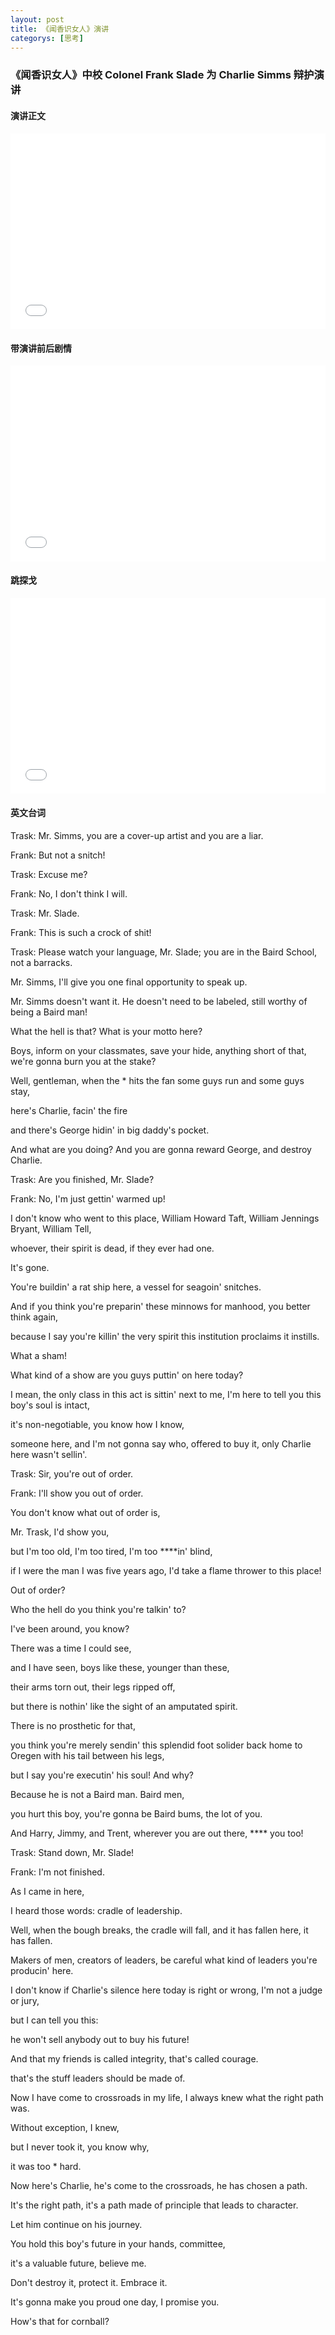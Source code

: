 ```yaml
---
layout: post
title: 《闻香识女人》演讲
categorys: [思考]
---
```


### 《闻香识女人》中校 Colonel Frank Slade 为 Charlie Simms 辩护演讲  

  
  

#### 演讲正文 
  
  
<div style="position: relative;padding-bottom: 56.25%;
padding-top: 30px;height: 0;overflow: hidden;">
    <iframe src="//player.bilibili.com/player.html?aid=81682764&bvid=BV1ZJ411b7F6&cid=139767955&page=1" scrolling="no"
    border="0" frameborder="no" framespacing="0"
    allowfullscreen="true" style="position: absolute;top:0;
    left: 0;width: 100%;height: 100%;"> </iframe>
</div>
  

 <!-- more --> 

  


#### 带演讲前后剧情

  


<div style="position: relative;padding-bottom: 56.25%;
padding-top: 30px;height: 0;overflow: hidden;">
    <iframe src="//player.bilibili.com/player.html?aid=79962243&bvid=BV16J411x7Zn&cid=136834574&page=1" scrolling="no"
    border="0" frameborder="no" framespacing="0"
    allowfullscreen="true" style="position: absolute;top:0;
    left: 0;width: 100%;height: 100%;"> </iframe>
</div>
  


#### 跳探戈
  


<div style="position: relative;padding-bottom: 56.25%;
padding-top: 30px;height: 0;overflow: hidden;">
    <iframe src="//player.bilibili.com/player.html?aid=14768155&bvid=BV14x411G7sZ&cid=24067237&page=1" scrolling="no"
    border="0" frameborder="no" framespacing="0"
    allowfullscreen="true" style="position: absolute;top:0;
    left: 0;width: 100%;height: 100%;"> </iframe>
</div>

  


#### 英文台词 

  


Trask: Mr. Simms, you are a cover-up artist and you are a liar.

Frank: But not a snitch!

Trask: Excuse me?

Frank: No, I don't think I will.

Trask: Mr. Slade.

Frank: This is such a crock of shit!

Trask: Please watch your language, Mr. Slade; you are in the Baird School, not a barracks.

Mr. Simms, I'll give you one final opportunity to speak up.

Mr. Simms doesn't want it. He doesn't need to be labeled, still worthy of being a Baird man! 

What the hell is that? What is your motto here? 

Boys, inform on your classmates, save your hide, anything short of that, we're gonna burn you at the stake?

Well, gentleman, when the * hits the fan some guys run and some guys stay, 

here's Charlie, facin' the fire 

and there's George hidin' in big daddy's pocket.

And what are you doing? And you are gonna reward George, and destroy Charlie.

Trask: Are you finished, Mr. Slade?

Frank: No, I'm just gettin' warmed up! 

I don't know who went to this place, William Howard Taft, William Jennings Bryant, William Tell, 

whoever, their spirit is dead, if they ever had one.

It's gone. 

You're buildin' a rat ship here, a vessel for seagoin' snitches. 

And if you think you're preparin' these minnows for manhood, you better think again, 

because I say you're killin' the very spirit this institution proclaims it instills.

What a sham! 

What kind of a show are you guys puttin' on here today? 

I mean, the only class in this act is sittin' next to me, I'm here to tell you this boy's soul is intact, 

it's non-negotiable, you know how I know, 

someone here, and I'm not gonna say who, offered to buy it, only Charlie here wasn't sellin'.

Trask: Sir, you're out of order.

Frank: I'll show you out of order. 

You don't know what out of order is, 

Mr. Trask, I'd show you,

but I'm too old, I'm too tired, I'm too ****in' blind, 

if I were the man I was five years ago, I'd take a flame thrower to this place! 

Out of order? 

Who the hell do you think you're talkin' to? 

I've been around, you know?

There was a time I could see, 

and I have seen, boys like these, younger than these, 

their arms torn out, their legs ripped off, 

but there is nothin' like the sight of an amputated spirit. 

There is no prosthetic for that, 

you think you're merely sendin' this splendid foot solider back home to Oregen with his tail between his legs, 

but I say you're executin' his soul! And why? 

Because he is not a Baird man. Baird men, 

you hurt this boy, you're gonna be Baird bums, the lot of you. 

And Harry, Jimmy, and Trent, wherever you are out there, **** you too!

Trask: Stand down, Mr. Slade!

Frank: I'm not finished. 

As I came in here, 

I heard those words: cradle of leadership. 

Well, when the bough breaks, the cradle will fall, and it has fallen here, it has fallen. 

Makers of men, creators of leaders, be careful what kind of leaders you're producin' here. 

I don't know if Charlie's silence here today is right or wrong, I'm not a judge or jury, 

but I can tell you this: 

he won't sell anybody out to buy his future! 

And that my friends is called integrity, that's called courage.

that's the stuff leaders should be made of. 

Now I have come to crossroads in my life, I always knew what the right path was. 

Without exception, I knew, 

but I never took it, you know why, 

it was too * hard. 

Now here's Charlie, he's come to the crossroads, he has chosen a path. 

It's the right path, it's a path made of principle that leads to character. 

Let him continue on his journey. 

You hold this boy's future in your hands, committee,

it's a valuable future, believe me. 

Don't destroy it, protect it. Embrace it. 

It's gonna make you proud one day, I promise you. 

How's that for cornball?
